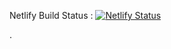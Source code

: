 Netlify Build Status : [![Netlify Status](https://api.netlify.com/api/v1/badges/4a38fadb-4936-48ee-8617-950923fb11c1/deploy-status)](https://app.netlify.com/sites/gns-site-02/deploys)

.
